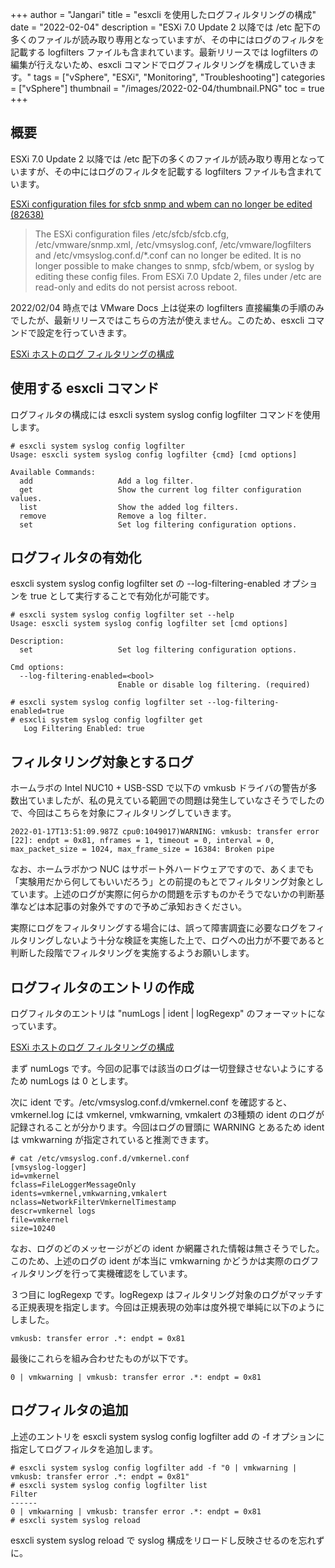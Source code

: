+++
author = "Jangari"
title = "esxcli を使用したログフィルタリングの構成"
date = "2022-02-04"
description = "ESXi 7.0 Update 2 以降では /etc 配下の多くのファイルが読み取り専用となっていますが、その中にはログのフィルタを記載する logfilters ファイルも含まれています。最新リリースでは logfilters の編集が行えないため、esxcli コマンドでログフィルタリングを構成していきます。"
tags = ["vSphere", "ESXi", "Monitoring", "Troubleshooting"]
categories = ["vSphere"]
thumbnail = "/images/2022-02-04/thumbnail.PNG"
toc = true
+++

## 概要

ESXi 7.0 Update 2 以降では /etc 配下の多くのファイルが読み取り専用となっていますが、その中にはログのフィルタを記載する logfilters ファイルも含まれています。

[ESXi configuration files for sfcb snmp and wbem can no longer be edited (82638)](https://kb.vmware.com/s/article/82638)

> The ESXi configuration files /etc/sfcb/sfcb.cfg, /etc/vmware/snmp.xml, /etc/vmsyslog.conf, /etc/vmware/logfilters and /etc/vmsyslog.conf.d/*.conf can no longer be edited.
> It is no longer possible to make changes to snmp, sfcb/wbem, or syslog by editing these config files. From ESXi 7.0 Update 2, files under /etc are read-only and edits do not persist across reboot.

2022/02/04 時点では VMware Docs 上は従来の logfilters 直接編集の手順のみでしたが、最新リリースではこちらの方法が使えません。このため、esxcli コマンドで設定を行っていきます。

[ESXi ホストのログ フィルタリングの構成](https://docs.vmware.com/jp/VMware-vSphere/7.0/com.vmware.esxi.install.doc/GUID-D0D77526-65DC-4D08-A52F-51D5B0DAF8C3.html)

## 使用する esxcli コマンド

ログフィルタの構成には esxcli system syslog config logfilter コマンドを使用します。

```
# esxcli system syslog config logfilter
Usage: esxcli system syslog config logfilter {cmd} [cmd options]

Available Commands:
  add                   Add a log filter.
  get                   Show the current log filter configuration values.
  list                  Show the added log filters.
  remove                Remove a log filter.
  set                   Set log filtering configuration options.
```

## ログフィルタの有効化

esxcli system syslog config logfilter set の --log-filtering-enabled オプションを true として実行することで有効化が可能です。

```
# esxcli system syslog config logfilter set --help
Usage: esxcli system syslog config logfilter set [cmd options]

Description:
  set                   Set log filtering configuration options.

Cmd options:
  --log-filtering-enabled=<bool>
                        Enable or disable log filtering. (required)

# esxcli system syslog config logfilter set --log-filtering-enabled=true
# esxcli system syslog config logfilter get
   Log Filtering Enabled: true
```

## フィルタリング対象とするログ

ホームラボの Intel NUC10 + USB-SSD で以下の vmkusb ドライバの警告が多数出ていましたが、私の見えている範囲での問題は発生していなさそうでしたので、今回はこちらを対象にフィルタリングしていきます。

```
2022-01-17T13:51:09.987Z cpu0:1049017)WARNING: vmkusb: transfer error [22]: endpt = 0x81, nframes = 1, timeout = 0, interval = 0, max_packet_size = 1024, max_frame_size = 16384: Broken pipe
```

なお、ホームラボかつ NUC はサポート外ハードウェアですので、あくまでも「実験用だから何してもいいだろう」との前提のもとでフィルタリング対象としています。上述のログが実際に何らかの問題を示すものかそうでないかの判断基準などは本記事の対象外ですので予めご承知おきください。

実際にログをフィルタリングする場合には、誤って障害調査に必要なログをフィルタリングしないよう十分な検証を実施した上で、ログへの出力が不要であると判断した段階でフィルタリングを実施するようお願いします。

## ログフィルタのエントリの作成

ログフィルタのエントリは "numLogs | ident | logRegexp" のフォーマットになっています。

[ESXi ホストのログ フィルタリングの構成](https://docs.vmware.com/jp/VMware-vSphere/7.0/com.vmware.esxi.install.doc/GUID-D0D77526-65DC-4D08-A52F-51D5B0DAF8C3.html)

まず numLogs です。今回の記事では該当のログは一切登録させないようにするため numLogs は 0 とします。

次に ident です。/etc/vmsyslog.conf.d/vmkernel.conf を確認すると、vmkernel.log には vmkernel, vmkwarning, vmkalert の3種類の ident のログが記録されることが分かります。今回はログの冒頭に WARNING とあるため ident は vmkwarning が指定されていると推測できます。

```
# cat /etc/vmsyslog.conf.d/vmkernel.conf
[vmsyslog-logger]
id=vmkernel
fclass=FileLoggerMessageOnly
idents=vmkernel,vmkwarning,vmkalert
nclass=NetworkFilterVmkernelTimestamp
descr=vmkernel logs
file=vmkernel
size=10240
```

なお、ログのどのメッセージがどの ident か網羅された情報は無さそうでした。このため、上述のログの ident が本当に vmkwarning かどうかは実際のログフィルタリングを行って実機確認をしています。

３つ目に logRegexp です。logRegexp はフィルタリング対象のログがマッチする正規表現を指定します。今回は正規表現の効率は度外視で単純に以下のようにしました。

```
vmkusb: transfer error .*: endpt = 0x81
```

最後にこれらを組み合わせたものが以下です。

```
0 | vmkwarning | vmkusb: transfer error .*: endpt = 0x81
```

## ログフィルタの追加

上述のエントリを esxcli system syslog config logfilter add の -f オプションに指定してログフィルタを追加します。

```
# esxcli system syslog config logfilter add -f "0 | vmkwarning | vmkusb: transfer error .*: endpt = 0x81"
# esxcli system syslog config logfilter list
Filter
------
0 | vmkwarning | vmkusb: transfer error .*: endpt = 0x81
# esxcli system syslog reload
```

esxcli system syslog reload で syslog 構成をリロードし反映させるのを忘れずに。